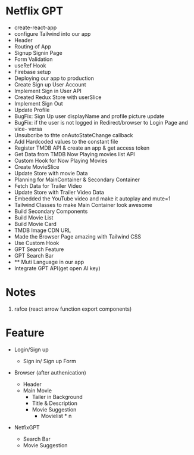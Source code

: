 # Netflix GPT
 
 - create-react-app
 - configure Tailwind into our app
 - Header
 - Routing of App
 - Signup Signin Page
 - Form Validation
 - useRef Hook
 - Firebase setup
 - Deploying our app to production
 - Create Sign up User Account
 - Implement Sign in User API
 - Created Redux Store with userSlice
 - Implement Sign Out
 - Update Profile
 - BugFix: Sign Up user displayName and profile picture update
 - BugFix: if the user is  not logged in Redirect/browser to Login Page and vice- versa
 - Unsubcribe to thte onAutoStateChange callback
 - Add Hardcoded values to the constant file
 - Register TMDB API & create an app & get access token
 - Get Data from TMDB Now Playing movies list API 
 - Custom Hook for Now Playing Movies
 - Create MovieSlice
 - Update Store with movie Data
 - Planning for MainContainer & Secondary Container
 - Fetch Data for Trailer Video
 - Update Store with Trailer Video Data
 - Embedded the YouTube video and make it autoplay and mute=1
 - Tailwind Classes to make Main Container look awesome
 - Build Secondary Components
 - Build Movie List
 - Build Movie Card
 - TMDB Image CDN URL
 - Made the Browser Page amazing with Tailwind CSS
 - Use Custom Hook
 - GPT Search Feature
 - GPT Search Bar
 - ** Muti Language in our app
 - Integrate GPT API(get open AI key)
 # Notes
 1. rafce (react arrow function export components)

 # Feature

 - Login/Sign up
    - Sign in/ Sign up Form


- Browser (after authenication)
   - Header
   - Main Movie
        - Tailer in Background
        - Title & Description
        - Movie Suggestion
            - Movielist * n

 - NetfixGPT
    - Search Bar
    - Movie Suggestion